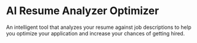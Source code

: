 # AI Resume Analyzer Optimizer
An intelligent tool that analyzes your resume against job descriptions to help you optimize your application and increase your chances of getting hired. 
